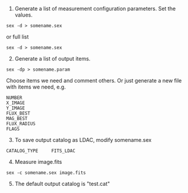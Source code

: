1. Generate a list of measurement configuration parameters. Set the values.
```
sex -d > somename.sex
```
or full list
```
sex -d > somename.sex
```

2. Generate a list of output items. 
```
sex -dp > somename.param
```
Choose items we need and comment others. Or just generate a new file with items we need, e.g. 
```
NUMBER                                                                                                                         
X_IMAGE
Y_IMAGE
FLUX_BEST
MAG_BEST
FLUX_RADIUS
FLAGS
```

3. To save output catalog as LDAC, modify somename.sex
```
CATALOG_TYPE     FITS_LDAC
```

4. Measure image.fits
```
sex -c somename.sex image.fits
```

5. The default output catalog is "test.cat"

